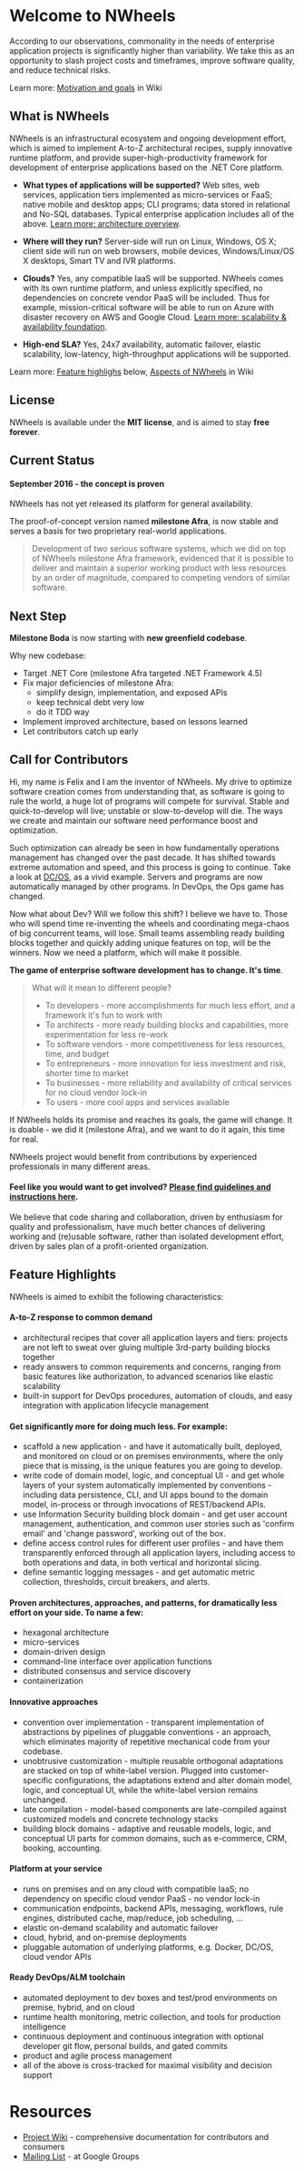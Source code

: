 Welcome to NWheels
=======

According to our observations, commonality in the needs of enterprise application projects is significantly higher than variability. We take this as an opportunity to slash project costs and timeframes, improve software quality, and reduce technical risks. 

Learn more: [Motivation and goals](https://github.com/felix-b/NWheels/wiki/Motivation-and-goals) in Wiki

## What is NWheels

NWheels is an infrastructural ecosystem and ongoing development effort, which is aimed to implement A-to-Z architectural recipes, supply innovative runtime platform, and provide super-high-productivity framework for development of enterprise applications based on the .NET Core platform.

- **What types of applications will be supported?** Web sites, web services, application tiers implemented as micro-services or FaaS; native mobile and desktop apps; CLI programs; data stored in relational and No-SQL databases. Typical enterprise application includes all of the above. [Learn more: architecture overview](https://github.com/felix-b/NWheels/wiki/high-level-architecture).

- **Where will they run?** Server-side will run on Linux, Windows, OS X; client side will run on web browsers, mobile devices, Windows/Linux/OS X desktops, Smart TV and IVR platforms.

- **Clouds?** Yes, any compatible IaaS will be supported. NWheels comes with its own runtime platform, and unless explicitly specified, no dependencies on concrete vendor PaaS will be included. Thus for example, mission-critical software will be able to run on Azure with disaster recovery on AWS and Google Cloud. [Learn more: scalability & availability foundation](https://github.com/felix-b/NWheels/wiki/platform-scalability-overview).

- **High-end SLA?** Yes, 24x7 availability, automatic failover, elastic scalability, low-latency, high-throughput applications will be supported.

Learn more: [Feature highlighs](#feature-highlights) below, [Aspects of NWheels](https://github.com/felix-b/NWheels/wiki/intro-aspects-of-nwheels) in Wiki 

## License

NWheels is available under the **MIT license**, and is aimed to stay **free forever**.

## Current Status 

#### September 2016 - the concept is proven 

NWheels has not yet released its platform for general availability.

The proof-of-concept version named **milestone Afra**, is now stable and serves a basis for two proprietary real-world applications.

> Development of two serious software systems, which we did on top of  NWheels milestone Afra framework, evidenced that it is possible to deliver and maintain a superior working product with less resources by an order of magnitude, compared to competing vendors of similar software.

## Next Step

**Milestone Boda** is now starting with **new greenfield codebase**. 

Why new codebase:
- Target .NET Core (milestone Afra targeted .NET Framework 4.5)
- Fix major deficiencies of milestone Afra:
  - simplify design, implementation, and exposed APIs
  - keep technical debt very low
  - do it TDD way
- Implement improved architecture, based on lessons learned
- Let contributors catch up early

## Call for Contributors

Hi, my name is Felix and I am the inventor of NWheels. My drive to optimize software creation comes from understanding that, as software is going to rule the world, a huge lot of programs will compete for survival. Stable and quick-to-develop will live; unstable or slow-to-develop will die. The ways we create and maintain our software need performance boost and optimization. 

Such optimization can already be seen in how fundamentally operations management has changed over the past decade. It has shifted towards extreme automation and speed, and this process is going to continue. Take a look at [DC/OS](https://dcos.io/), as a vivid example. Servers and programs are now automatically managed by other programs. In DevOps, the Ops game has changed. 

Now what about Dev? Will we follow this shift? I believe we have to. Those who will spend time re-inventing the wheels and coordinating mega-chaos of big concurrent teams, will lose. Small teams assembling ready building blocks together and quickly adding unique features on top, will be the winners. Now we need a platform, which will make it possible.

**The game of enterprise software development has to change. It's time**.

> What will it mean to different people? 
>
> - To developers - more accomplishments for much less effort, and a framework it's fun to work with
> - To architects - more ready building blocks and capabilities, more experimentation for less re-work
> - To software vendors - more competitiveness for less resources, time, and budget
> - To entrepreneurs - more innovation for less investment and risk, shorter time to market
> - To businesses - more reliability and availability of critical services for no cloud vendor lock-in
> - To users - more cool apps and services available

If NWheels holds its promise and reaches its goals, the game will change. It is doable - we did it (milestone Afra), and we want to do it again, this time for real.  

NWheels project would benefit from contributions by experienced professionals in many different areas.

#### Feel like you would want to get involved? **[Please find guidelines and instructions here](https://github.com/felix-b/NWheels/wiki/community-contributors-guidelines)**.

We believe that code sharing and collaboration, driven by enthusiasm for quality and professionalism, have much better chances of delivering working and (re)usable software, rather than isolated development effort, driven by sales plan of a profit-oriented organization. 

## Feature Highlights

NWheels is aimed to exhibit the following characteristics:

#### A-to-Z response to common demand

  - architectural recipes that cover all application layers and tiers: projects are not left to sweat over gluing multiple 3rd-party building blocks together
  - ready answers to common requirements and concerns, ranging from basic features like authorization, to advanced scenarios like elastic scalability
  - built-in support for DevOps procedures, automation of clouds, and easy integration with application lifecycle management

#### Get significantly more for doing much less. For example:

  - scaffold a new application - and have it automatically built, deployed, and monitored on cloud or on premises environments, where the only piece that is missing, is the unique features you are going to develop.
  - write code of domain model, logic, and conceptual UI - and get whole layers of your system automatically implemented by conventions - including data persistence, CLI, and UI apps bound to the domain model, in-process or through invocations of REST/backend APIs.
  - use Information Security building block domain - and get user account management, authentication, and common user stories such as  'confirm email' and 'change password', working out of the box.
  - define access control rules for different user profiles - and have them transparently enforced through all application layers, including access to both operations and data, in both vertical and horizontal slicing.
  - define semantic logging messages - and get automatic metric collection, thresholds, circuit breakers, and alerts.

#### Proven architectures, approaches, and patterns, for dramatically less effort on your side. To name a few:

  - hexagonal architecture 
  - micro-services
  - domain-driven design
  - command-line interface over application functions
  - distributed consensus and service discovery
  - containerization

#### Innovative approaches
  - convention over implementation - transparent implementation of abstractions by pipelines of pluggable conventions - an approach, which eliminates majority of repetitive mechanical code from your codebase.
  - unobtrusive customization - multiple reusable orthogonal adaptations are stacked on top of white-label version. Plugged into customer-specific configurations, the adaptations extend and alter domain model, logic, and conceptual UI, while the white-label version remains unchanged. 
  - late compilation - model-based components are late-compiled against customized models and concrete technology stacks
  - building block domains - adaptive and reusable models, logic, and conceptual UI parts for common domains, such as e-commerce, CRM, booking, accounting.

#### Platform at your service
  - runs on premises and on any cloud with compatible IaaS; no dependency on specific cloud vendor PaaS - no vendor lock-in
  - communication endpoints, backend APIs, messaging, workflows, rule engines, distributed cache, map/reduce, job scheduling, ... 
  - elastic on-demand scalability and automatic failover
  - cloud, hybrid, and on-premise deployments
  - pluggable automation of underlying platforms, e.g. Docker, DC/OS, cloud vendor APIs

#### Ready DevOps/ALM toolchain
  - automated deployment to dev boxes and test/prod environments on premise, hybrid, and on cloud
  - runtime health monitoring, metric collection, and tools for production intelligence
  - continuous deployment and continuous integration with optional developer git flow, personal builds, and gated commits
  - product and agile process management
  - all of the above is cross-tracked for maximal visibility and decision support

# Resources

- [Project Wiki](https://github.com/felix-b/NWheels/wiki) - comprehensive documentation for contributors and consumers
- [Mailing List](https://groups.google.com/d/forum/nwheels-project) - at Google Groups
